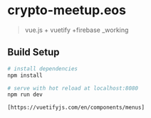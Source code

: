 # crypto-meetup.eos

> vue.js + vuetify +firebase _working

## Build Setup

``` bash
# install dependencies
npm install

# serve with hot reload at localhost:8080
npm run dev

[https://vuetifyjs.com/en/components/menus]